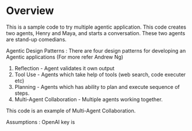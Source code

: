 # Overview
This is a sample code to try multiple agentic application. This code creates two agents, Henry and Maya, and starts a conversation. These two agents are stand-up comedians.

Agentic Design Patterns : There are four design patterns for developing an Agentic applications (For more refer Andrew Ng)
1. Reflection - Agent validates it own output
2. Tool Use - Agents which take help of tools (web search, code executer etc)
3. Planning - Agents which has ability to plan and execute sequence of steps.
4. Multi-Agent Collaboration - Multiple agents working together.

This code is an example of Multi-Agent Collaboration. 

Assumptions : OpenAI key is 

